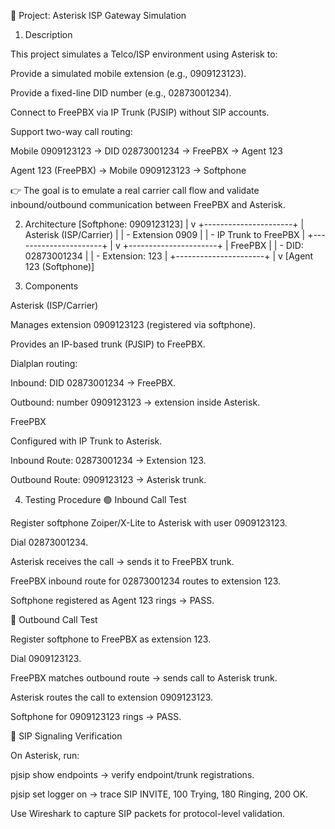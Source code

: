 📌 Project: Asterisk ISP Gateway Simulation
1. Description

This project simulates a Telco/ISP environment using Asterisk to:

Provide a simulated mobile extension (e.g., 0909123123).

Provide a fixed-line DID number (e.g., 02873001234).

Connect to FreePBX via IP Trunk (PJSIP) without SIP accounts.

Support two-way call routing:

Mobile 0909123123 → DID 02873001234 → FreePBX → Agent 123

Agent 123 (FreePBX) → Mobile 0909123123 → Softphone

👉 The goal is to emulate a real carrier call flow and validate inbound/outbound communication between FreePBX and Asterisk.

2. Architecture
[Softphone: 0909123123] 
        |
        v
+----------------------+
| Asterisk (ISP/Carrier) |
|  - Extension 0909      |
|  - IP Trunk to FreePBX |
+----------------------+
        |
        v
+----------------------+
| FreePBX              |
|  - DID: 02873001234  |
|  - Extension: 123    |
+----------------------+
        |
        v
[Agent 123 (Softphone)]

3. Components

Asterisk (ISP/Carrier)

Manages extension 0909123123 (registered via softphone).

Provides an IP-based trunk (PJSIP) to FreePBX.

Dialplan routing:

Inbound: DID 02873001234 → FreePBX.

Outbound: number 0909123123 → extension inside Asterisk.

FreePBX

Configured with IP Trunk to Asterisk.

Inbound Route: 02873001234 → Extension 123.

Outbound Route: 0909123123 → Asterisk trunk.

4. Testing Procedure
🟢 Inbound Call Test

Register softphone Zoiper/X-Lite to Asterisk with user 0909123123.

Dial 02873001234.

Asterisk receives the call → sends it to FreePBX trunk.

FreePBX inbound route for 02873001234 routes to extension 123.

Softphone registered as Agent 123 rings → PASS.

🔵 Outbound Call Test

Register softphone to FreePBX as extension 123.

Dial 0909123123.

FreePBX matches outbound route → sends call to Asterisk trunk.

Asterisk routes the call to extension 0909123123.

Softphone for 0909123123 rings → PASS.

📌 SIP Signaling Verification

On Asterisk, run:

pjsip show endpoints → verify endpoint/trunk registrations.

pjsip set logger on → trace SIP INVITE, 100 Trying, 180 Ringing, 200 OK.

Use Wireshark to capture SIP packets for protocol-level validation.
